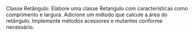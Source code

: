 Classe Retângulo:
Elabore uma classe Retangulo com características como comprimento e largura.
Adicione um método que calcule a área do retângulo.
Implemente métodos acessores e mutantes conforme necessário.